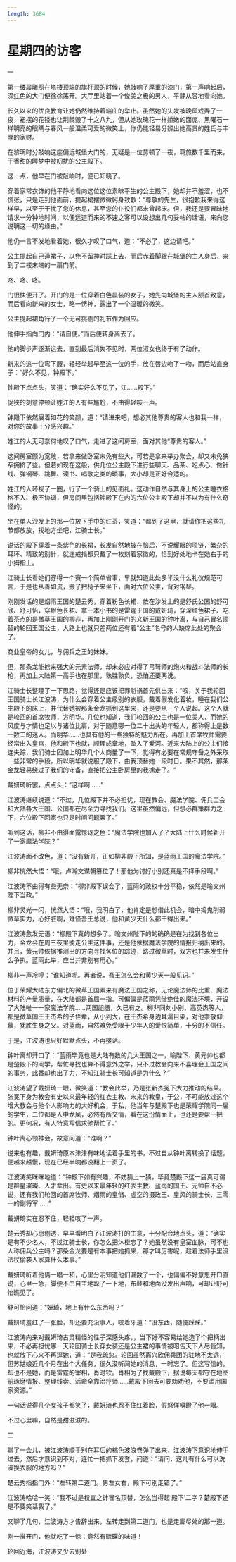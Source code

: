 ```yaml
---
length: 3684
---
```


# 星期四的访客

一

第一缕晨曦照在塔楼顶端的旗杆顶的时候，她敲响了厚重的漆门，第一声响起后，深红色的大门便徐徐荡开。大厅里站着一个俊美之极的男人，平静从容地看向她。

长久以来的优良教育让她仍然维持着端庄的举止。虽然她的头发被晚风戏弄了一夜，裙摆的花镂也让荆棘毁了十之八九，但从她玫瑰花一样娇嫩的面庞、黑曜石一样明亮的眼睛与春风一般温柔可爱的微笑上，你仍能轻易分辨出她高贵的姓氏与丰厚的家财。

在黎明时分敲响这座偏远城堡大门的，无疑是一位劳顿了一夜，羁旅数千里而来，于香甜的睡梦中被叨扰的公主殿下。

这一点，他早在门被敲响时，便已知晓了。

穿着家常衣饰的他平静地看向这位这位素昧平生的公主殿下，她却并不羞涩，也不慌张，只是走到他面前，提起裙摆微微躬身致歉：“尊敬的先生，很抱歉我来得这样早，以至于干扰了您的休息，甚至您的仆役们都未曾起床。但，我还是要冒昧地请求一分钟地时间，以便远道而来的不速之客可以设想出几句妥帖的话语，来向您说明这一切的缘由。”

他仍一言不发地看着她，很久才叹了口气，道：“不必了，这边请吧。”

公主提起自己道裙子，以免不留神时踩上去，而后赤着脚跟在城堡的主人身后，来到了二楼末端的一扇门前。

咚、咚、咚。

门很快便开了。开门的是一位穿着白色晨装的女子，她先向城堡的主人颔首致意，而后看向新来的女士，略一愣神，露出了一个温暖的微笑。

公主提起裙角行了一个无可挑剔的礼节作为回应。

他伸手指向门内：“请自便。”而后便转身离去了。

他的脚步声逐渐远去，直到最后消失不见时，两位淑女也终于有了动作。

新来的这一位弯下腰，轻轻举起早至这一位的手，放在唇边吻了一吻，而后站直身子：“好久不见，钟殿下。”

钟殿下点点头，笑道：“确实好久不见了，江……殿下。”

促狭的刻意停顿让姓江的人有些尴尬，不由得轻咳一声。

钟殿下依然展着如花的笑颜，道：“请进来吧，想必其他尊贵的客人也和我一样，对你的故事十分感兴趣。”

姓江的人无可奈何地叹了口气，走进了这间房室，面对其他“尊贵的客人。”

这间房室颇为宽敞，若拿来做卧室未免有些大，可若是拿来举办聚会，却又未免狭窄拥挤了些。但若如现在这般，供几位公主殿下进行些聊天、品茶、吃点心、做针线、弹钢琴、跳舞、读书、唱歌之类的琐事，大小却是正好合适的。

姓江的人环视了一圈，行了一个骑士的见面礼。这动作自然与其身上的公主睡衣格格不入、极不协调，但房间里包括钟殿下在内的六位公主殿下却并不以为有什么奇怪的。

坐在单人沙发上的那一位放下手中的红茶，笑道：“都到了这里，就请你把这些礼节都放放，找地方坐吧，江骑士长。”

说话的殿下穿着一条紫色的长裙，长发自然地披在脑后，不说耀眼的项链，繁杂的耳环、精致的别针，就连戒指都只戴了一枚刻着家徽的，恰到好处地卡在她右手的小拇指上。

江骑士长看她们穿得一个赛一个简单省事，早就知道此处多半没什么礼仪规范可言，于是也从善如流，搬了把椅子来坐下，面对六位公主，背对钢琴。

刚刚发话的是烟雨王国的楚云秀，穿着粉色长裙、依在沙发上的是舒氏公国的舒可欣、舒可怡，穿银色长裙、拿一本小书的是雷霆王国的戴妍琦，穿深红色裙子、吃着茶点的是微草王国的柳非，再加上刚刚开门的义斩王国的钟叶离，与自己冒名顶替的轮回王国公主，大路上也就只差两位还有着“公主”名号的人缺席此处的聚会了。

商业皇帝的女儿，与佣兵之王的妹妹。

但，那条龙能掳来强大的元素法师，却未必应对得了弓弩师的炮火和战斗法师的长枪，再加上大陆第一高手也在那里，孰胜孰负，恐怕还要两说。

江骑士长整理了一下思路，觉得还是应该把罪魁祸首先供出来：“咳，关于我轮回王国骑士长江波涛，为什么会穿着公主级别的衣服，戴着假发化着妆，睡在我们公主殿下的床上，并代替她被那条金龙抓到这里来，还是要从一个人说起。这个人就是轮回的首席牧师，方明华。几位也知道，我们轮回的公主也是一位美人，而她的风度与才情也足以与诸位比肩，对于随意哪一位二十出头的年轻人，都称得上是数一数二的迷人。而明华……也具有他的一些独特的魅力所在。再加上首席牧师需要经常出入皇宫，他和殿下也就，顺理成章地，坠入了爱河。近来大陆上的公主们接连失踪，我们骑士团加上明华几个人商量了一下，觉得有必要在常规守备之外采取一些非常的手段，所以明华就说服了殿下，由我顶替她一段时日。果不其然，那条金龙轻易绕过了我们的守备，直接把公主卧房里的我掳走了。“

戴妍琦听罢，点点头：“这样啊……“

江波涛继续说道：“不过，几位殿下并不必担忧，现在教会、魔法学院、佣兵工会和大陆各大王国、公国都在尽全力寻找我们。这里虽然偏远，但想必群策群力之下，六位殿下回家也只是时间问题罢了。”

听到这话，柳非不由得面露惊讶之色：“魔法学院也加入了？大陆上什么时候新开了一家魔法学院？”

江波涛面不改色，道：“没有新开，正如柳非殿下所知，是蓝雨王国的魔法学院。”

柳非恍然大悟：“哦，卢瀚文谋朝篡位了！那他为讨好小别还真是不择手段啊。”

江波涛不由得有些无奈：“柳非殿下误会了，蓝雨的政权十分平稳，依然是喻文州陛下当政。”

柳非灵光一闪，恍然大悟：“哦，我明白了，他肯定是想借此机会，暗中捣鬼削弱微草实力，心好脏啊，难怪吾王总说，他和黄少天什么都干得出来。”

江波涛愈发无语：“柳殿下真的想多了。喻文州陛下的的确确是在为找到各位出力，金龙会在周三夜里掳走公主这件事，还是他依据魔法学院的情报归纳出来的。并且，黄元帅依据推测出的方向寻找各位的踪迹，路过微草时，双方也并未发生什么争执。蓝雨此举，应当并非别有用心。”

柳非一声冷哼：“谁知道呢。再者说，吾王怎么会和黄少天一般见识。”

位于荣耀大陆东方偏北的微草王国素来有魔法王国之称，无论魔法师的比重、魔法材料的产量质量，在大陆都是首屈一指。可偏偏是蓝雨凭借绝佳的魔法环境，开设了大陆唯一一家魔法学院……两国龃龉，久已有之。柳非同刘小别、高英杰等人，都是微草国王王杰希的子侄辈，从小到大，在王杰希身边耳濡目染，对他崇敬仰慕，犹胜生身之父。对蓝雨，自然难免受限于少年人的爱恨简单，十分的不信任。

于是，江波涛也只好默默点头，不再接话。

钟叶离却开口了：“蓝雨毕竟也是大陆有数的几大王国之一，喻陛下、黄元帅也都是楚殿下的同学，帮忙寻找也算不得意外之举，只不过教会向来不喜理会王国之间的事务，此番却也出了力，不知江骑士长可知道是为什么？”

江波涛望了戴妍琦一眼，微笑道：“教会此举，乃是张新杰冕下大力推动的结果。张冕下身为教会有史以来最年轻的红衣主教、未来的教皇，于公，不可能放过这个增大教会与他个人影响力的大好机会，于私，他当年与楚殿下也是荣耀学院同一届的学生，二位都是人中龙凤，必然有所交情，看在这份情面上，也还是要帮一把的。更何况，有人特意写信求他帮忙了。”

钟叶离心领神会，故意问道：“谁啊？”

说来也有趣，戴妍琦原本津津有味地读着手里的书，不过自从钟叶离转换了话题，便越来越慢，现在已经半晌都没翻上一页了。

江波涛笑眯眯地道：“钟殿下如有兴趣，不妨猜上一猜，毕竟楚殿下这一届真可谓是群星璀璨、人才辈出。有史以来最年轻的红衣主教、蓝雨的国王、元帅自不必说，还有我们轮回的首席牧师、烟雨的皇储、虚空的摄政王、皇风的骑士长、三零一的副将军……”

戴妍琦实在忍不住，轻轻咳了一声。

楚云秀却心思剔透，早早看明白了江波涛打的主意，十分配合地点头，道：“确实是有不少名人，不过江骑士长，你怎么把沐橙忘了？她虽然没有皇室血脉，可不也人称佣兵公主吗？那条金龙要是有本事把她抓来，那才叫厉害呢，趁着法师手里没法杖偷袭人家算什么本事。”

戴妍琦听着他俩一唱一和，心里分明知道他们漏数了一个，也偏偏不好意思开口直说，心里一急，脚便不由自主地跺了一下地，布鞋和地面没发出声响，可却让舒可怡瞧见了。

舒可怡问道：“妍琦，地上有什么东西吗？”

戴妍琦羞红了一张脸，却还要充没事人，咬着牙道：“没东西，随便踩踩。”

江波涛向来对戴妍琦古灵精怪的性子深感头疼，，当下好不容易给她造了个把柄出来，不必再担忧哪一天轮回骑士长穿女装还是公主裙的事情被昭告天下人尽皆知，也就放下心来不再逗她，道：“是我疏忽。轮回虽然离兴欣佣兵团的驻地不太远，但苏姑娘近几个月在出个大任务，很久没听闻她的消息，一时忘了。但这写信的，却也不是她，而是雷霆的宰相，肖时钦。肖相为了找戴殿下，据说每天都守在地图前琢磨情报、整理线索、活命全靠治疗师……戴殿下回去可要劝劝他，不要滥用国家资源。”

一句话说得几个女孩子都笑了，戴妍琦也忍不住红着脸，假怒佯嗔瞪了他一眼。

不过心里嘛，自然是甜滋滋的。

二

聊了一会儿，被江波涛顺手别在耳后的棕色波浪卷弹了出来，江波涛下意识地伸手过去，然后才意识到不对，连忙一把抓下发套，问道：“请问，这儿有什么可以洗澡换衣服的地方吗？”

楚云秀指指门外：“左转第二道门。男左女右，殿下可别走错了。”

江波涛哈哈一笑：“我不过是权宜之计冒名顶替，怎么当得起‘殿下’二字？楚殿下还是不要笑话我了。”

又聊了几句，江波涛方才告辞出来，左转走到第二道门，也是走廊尽处的那一道。

刚一推开门，他就吃了一惊：竟然有硫磺的味道！

轮回近海，江波涛又少去别处

